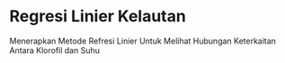# Regresi Linier Kelautan
Menerapkan Metode Refresi Linier Untuk Melihat Hubungan Keterkaitan Antara Klorofil dan Suhu
